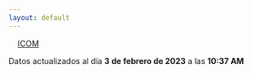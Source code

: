 ```yaml
---
layout: default
---
```

<a href="planes/ICOM/" style="padding: 1rem;">ICOM</a>
<p class_="text-center text-muted">Datos actualizados al día <b>3 de febrero de 2023</b> a las <b>10:37 AM</b></p>